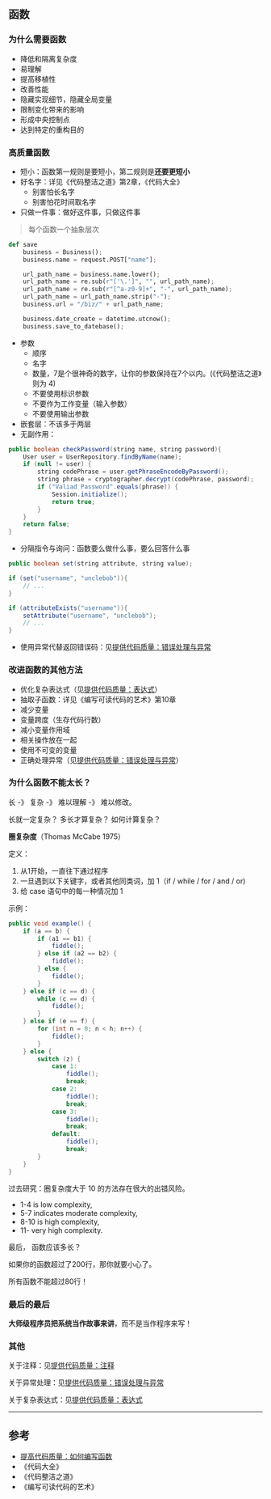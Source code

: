 
## 函数

### 为什么需要函数

* 降低和隔离复杂度
* 易理解
* 提高移植性
* 改善性能
* 隐藏实现细节，隐藏全局变量
* 限制变化带来的影响
* 形成中央控制点
* 达到特定的重构目的


### 高质量函数

* 短小：函数第一规则是要短小，第二规则是**还要更短小**
* 好名字：详见《代码整洁之道》第2章，《代码大全》
    - 别害怕长名字
	- 别害怕花时间取名字
* 只做一件事：做好这件事，只做这件事

> 每个函数一个抽象层次

```python
def save
	business = Business();
	business.name = request.POST["name"];

	url_path_name = business.name.lower();
	url_path_name = re.sub(r"['\.']", "", url_path_name);
	url_path_name = re.sub(r"[^a-z0-9]+", "-", url_path_name);
	url_path_name = url_path_name.strip("-");
	business.url = "/biz/" + url_path_name;

	business.date_create = datetime.utcnow();
	business.save_to_datebase();

```

* 参数
    - 顺序
	- 名字
	- 数量，7是个很神奇的数字，让你的参数保持在7个以内。(《代码整洁之道》则为 4)
	- 不要使用标识参数
	- 不要作为工作变量（输入参数）
	- 不要使用输出参数
* 嵌套层：不该多于两层
* 无副作用：

```java
public boolean checkPassword(string name, string password){
	User user = UserRepository.findByName(name);
	if (null != user) {
		string codePhrase = user.getPhraseEncodeByPassword();
		string phrase = cryptographer.decrypt(codePhrase, password);
		if ("Valiad Password".equals(phrase)) {
			Session.initialize();
			return true;
		}
	}
	return false;
}
```

* 分隔指令与询问：函数要么做什么事，要么回答什么事

```java
public boolean set(string attribute, string value);

if (set("username", "unclebob")){
	// ...
}
```

```java
if (attributeExists("username")){
	setAttribute("username", "unclebob");
	// ...
}
```

* 使用异常代替返回错误码：见[提供代码质量：错误处理与异常](./about-coding/exceptions.md)



### 改进函数的其他方法

* 优化复杂表达式（见[提供代码质量：表达式](./about-coding/conditions.md)）
* 抽取子函数：详见《编写可读代码的艺术》第10章
* 减少变量
* 变量跨度（生存代码行数）
* 减小变量作用域
* 相关操作放在一起
* 使用不可变的变量
* 正确处理异常（见[提供代码质量：错误处理与异常](./about-coding/exceptions.md)）



### 为什么函数不能太长？

长 -》 复杂 -》 难以理解 -》 难以修改。

长就一定复杂？
多长才算复杂？
如何计算复杂？

 **圈复杂度**（Thomas McCabe 1975）

 定义：

 1. 从1开始，一直往下通过程序
 2. 一旦遇到以下关键字，或者其他同类词，加 1（if / while / for / and / or)
 3. 给 case 语句中的每一种情况加 1

示例：

```java
public void example() {
    if (a == b) {
		if (a1 == b1) {
			fiddle();
		} else if (a2 == b2) {
			fiddle();
		} else {
			fiddle();
		}
	} else if (c == d) {
		while (c == d) {
			fiddle();
		}
	} else if (e == f) {
		for (int n = 0; n < h; n++) {
			fiddle();
		}
	} else {
		switch (z) {
			case 1:
				fiddle();
				break;
			case 2:
				fiddle();
				break;
			case 3:
				fiddle();
				break;
			default:
				fiddle();
				break;
		}
	}
}
```

过去研究：圈复杂度大于 10 的方法存在很大的出错风险。

* 1-4 is low complexity,
* 5-7 indicates moderate complexity,
* 8-10 is high complexity,
* 11- very high complexity.


最后，
函数应该多长？

如果你的函数超过了200行，那你就要小心了。

所有函数不能超过80行！



### 最后的最后

**大师级程序员把系统当作故事来讲**，而不是当作程序来写！



### 其他

关于注释：见[提供代码质量：注释](./about-coding/comments.md)

关于异常处理：见[提供代码质量：错误处理与异常](./about-coding/exceptions.md)

关于复杂表达式：见[提供代码质量：表达式](./about-coding/conditions.md)


***

## 参考

* [提高代码质量：如何编写函数](http://luopq.com/2016/02/21/write-good-function/)
* 《代码大全》
* 《代码整洁之道》
* 《编写可读代码的艺术》

